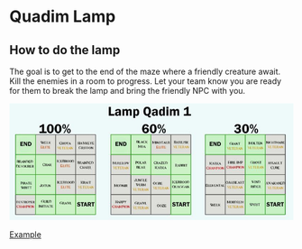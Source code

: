 # Quadim Lamp

## How to do the lamp

The goal is to get to the end of the maze where a friendly creature await. Kill the enemies in a room to progress. Let your team know you are ready for them to break the lamp and bring the friendly NPC with you.

![quadim lamp](/images/quadim-lamp.jpg)

[Example]()